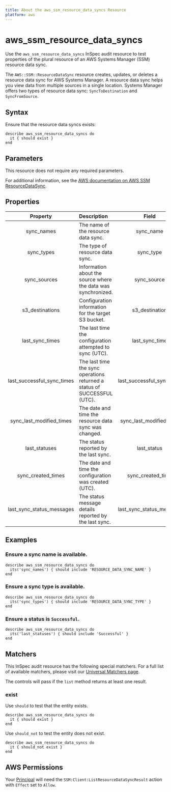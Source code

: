 ```yaml
---
title: About the aws_ssm_resource_data_syncs Resource
platform: aws
---
```


# aws_ssm_resource_data_syncs

Use the `aws_ssm_resource_data_syncs` InSpec audit resource to test properties of the plural resource of an AWS Systems Manager (SSM) resource data sync.

The `AWS::SSM::ResourceDataSync` resource creates, updates, or deletes a resource data sync for AWS Systems Manager. A resource data sync helps you view data from multiple sources in a single location. Systems Manager offers two types of resource data sync: `SyncToDestination` and `SyncFromSource`.

## Syntax

Ensure that the resource data syncs exists:

    describe aws_ssm_resource_data_syncs do
      it { should exist }
    end

## Parameters

This resource does not require any required parameters.

For additional information, see the [AWS documentation on AWS SSM ResourceDataSync](https://docs.aws.amazon.com/AWSCloudFormation/latest/UserGuide/aws-resource-ssm-resourcedatasync.html).

## Properties

| Property | Description | Field |
| :---: | :--- | :---: |
| sync_names | The name of the resource data sync. | sync_name |
| sync_types | The type of resource data sync. | sync_type |
| sync_sources | Information about the source where the data was synchronized. | sync_source |
| s3_destinations | Configuration information for the target S3 bucket. | s3_destination |
| last_sync_times | The last time the configuration attempted to sync (UTC). | last_sync_time |
| last_successful_sync_times | The last time the sync operations returned a status of SUCCESSFUL (UTC). | last_successful_sync_time |
| sync_last_modified_times | The date and time the resource data sync was changed. | sync_last_modified_time |
| last_statuses | The status reported by the last sync. | last_status |
| sync_created_times | The date and time the configuration was created (UTC). | sync_created_time |
| last_sync_status_messages | The status message details reported by the last sync. | last_sync_status_message |

## Examples

### Ensure a sync name is available.

    describe aws_ssm_resource_data_syncs do
      its('sync_names') { should include 'RESOURCE_DATA_SYNC_NAME' }
    end

### Ensure a sync type is available.

    describe aws_ssm_resource_data_syncs do
      its('sync_types') { should include 'RESOURCE_DATA_SYNC_TYPE' }
    end

### Ensure a status is `Successful`.

    describe aws_ssm_resource_data_syncs do
      its('last_statuses') { should include 'Successful' }
    end

## Matchers

This InSpec audit resource has the following special matchers. For a full list of available matchers, please visit our [Universal Matchers page](https://www.inspec.io/docs/reference/matchers/).

The controls will pass if the `list` method returns at least one result.

### exist

Use `should` to test that the entity exists.

    describe aws_ssm_resource_data_syncs do
      it { should exist }
    end

Use `should_not` to test the entity does not exist.

    describe aws_ssm_resource_data_syncs do
      it { should_not exist }
    end

## AWS Permissions

Your [Principal](https://docs.aws.amazon.com/IAM/latest/UserGuide/intro-structure.html#intro-structure-principal) will need the `SSM:Client:ListResourceDataSyncResult` action with `Effect` set to `Allow`.
